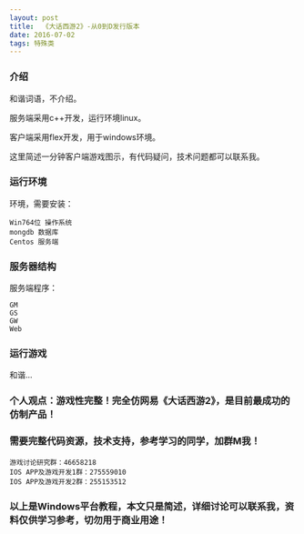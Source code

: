 ```yaml
---
layout: post
title:  《大话西游2》-从0到D发行版本
date: 2016-07-02
tags: 特殊类
---
```



### 介绍


和谐词语，不介绍。

服务端采用c++开发，运行环境linux。

客户端采用flex开发，用于windows环境。

这里简述一分钟客户端游戏图示，有代码疑问，技术问题都可以联系我。


### 运行环境

环境，需要安装：

``` 
Win764位 操作系统
mongdb 数据库
Centos 服务端
``` 

### 服务器结构

服务端程序：

``` 
GM
GS
GW
Web
``` 

### 运行游戏

和谐...

### 个人观点：游戏性完整！完全仿网易《大话西游2》，是目前最成功的仿制产品！

### 需要完整代码资源，技术支持，参考学习的同学，加群M我！

``` 
游戏讨论研究群：46658218
IOS APP及游戏开发1群：275559010
IOS APP及游戏开发2群：255153512
``` 

### 以上是Windows平台教程，本文只是简述，详细讨论可以联系我，资料仅供学习参考，切勿用于商业用途！
